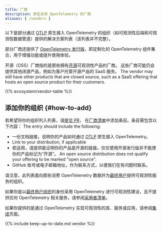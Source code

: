 ```yaml
---
title: 厂商
description: 原生支持 OpenTelemetry 的厂商
aliases: [ /vendors ]
---
```


以下是部分通过 [OTLP](/docs/specs/otlp/) 原生接入 OpenTelemetry
的组织（如可观测性后端和可观测性数据管道）提供的解决方案列表（该列表并不完整）。

部分厂商还提供了 [OpenTelemetry 发行版](/ecosystem/distributions/)，即定制化的
OpenTelemetry 组件集合，用于增强功能或提升使用体验。

开源（OSS）厂商指的是那些拥有[开源](https://opensource.org/osd)可观测性产品的厂商。
这些厂商可能仍会提供其他闭源产品，例如为客户托管开源产品的 SaaS 服务。 The vendor may still have other
products that are closed source, such as a SaaS offering that hosts an open
source product for their customers.

{{% ecosystem/vendor-table %}}

## 添加你的组织 {#how-to-add}

若希望将你的组织列入列表，请[提交 PR][submit a PR]，
在[厂商清单][vendors list]中添加条目。条目需包含以下内容： The entry should include the following:

- 一份文档链接，说明你的产品如何通过 [OTLP](/docs/specs/otlp/) 原生接入 OpenTelemetry。
- Link to your distribution, if applicable
- 若适用，请提供能证明你的产品是开源的链接。仅仅使用开源发行版并不能使你的产品标记为“开源”。 An open
  source distribution does not qualify your offering to be marked "open source".
- GitHub 账号或电子邮箱地址，作为联系方式，以便我们在有问题时联系。

请注意，此列表面向那些消费 OpenTelemetry 数据并为[最终用户](/community/end-user/)提供可观测性服务的组织。

如果你是以[最终用户组织](https://www.cncf.io/enduser/)的身份采用 OpenTelemetry
进行可观测性建设，且不提供任何 OpenTelemetry 相关服务，请参阅[采用者清单](/ecosystem/adopters/)。

如果你提供的是通过 OpenTelemetry 实现可观测性的库、服务或应用，请参阅[集成](/ecosystem/integrations/)页面。

[submit a PR]: /docs/contributing/pull-requests/

{{% include keep-up-to-date.md vendor %}}

[vendors list]: https://github.com/open-telemetry/opentelemetry.io/tree/main/data/ecosystem/vendors.yaml
